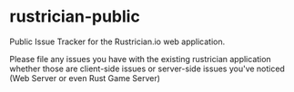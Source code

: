 # rustrician-public
Public Issue Tracker for the Rustrician.io web application.

Please file any issues you have with the existing rustrician application whether those are client-side issues or server-side issues you've noticed (Web Server or even Rust Game Server)
